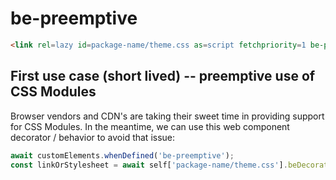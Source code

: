 # be-preemptive

```html
<link rel=lazy id=package-name/theme.css as=script fetchpriority=1 be-preemptive=css href=https://some-cdn.com/package-name@1.2.3>
```

## First use case (short lived) -- preemptive use of CSS Modules

Browser vendors and CDN's are taking their sweet time in providing support for CSS Modules.  In the meantime, we can use this web component decorator / behavior to avoid that issue:



```JavaScript
await customElements.whenDefined('be-preemptive');
const linkOrStylesheet = await self['package-name/theme.css'].beDecorated.preemptive.stylesheetPromise();
```

